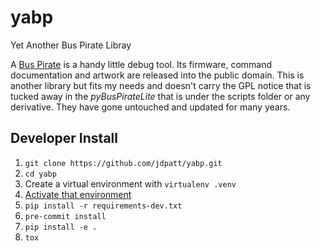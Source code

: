 # yabp

Yet Another Bus Pirate Libray

A [Bus Pirate](http://dangerousprototypes.com/docs/Bus_Pirate) is a handy little debug tool.  Its
firmware, command documentation and artwork are released into the public domain.  This is another library but fits my needs and doesn't carry the GPL notice that is tucked away in the *pyBusPirateLite*
that is under the scripts folder or any derivative.  They have gone untouched and updated for many years.

## Developer Install

1. `git clone https://github.com/jdpatt/yabp.git`
2. `cd yabp`
3. Create a virtual environment with `virtualenv .venv`
4. [Activate that environment](https://virtualenv.pypa.io/en/latest/)
5. `pip install -r requirements-dev.txt`
6. `pre-commit install`
7. `pip install -e .`
8. `tox`
